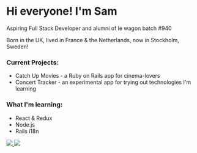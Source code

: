 # Hi everyone! I'm Sam
Aspiring Full Stack Developer and alumni of le wagon batch #940

Born in the UK, lived in France & the Netherlands, now in Stockholm, Sweden! 

### Current Projects: 
- Catch Up Movies - a Ruby on Rails app for cinema-lovers
- Concert Tracker - an experimental app for trying out technologies I'm learning

### What I'm learning: 
- React & Redux
- Node.js
- Rails i18n

<a href="https://github.com/anuraghazra/github-readme-stats">
  <img src="https://github-readme-stats.vercel.app/api/top-langs/?username=sjapaget&count_private=true&show_icons=true&theme=dark&layout=compact" />
</a>

<a href="https://github.com/anuraghazra/github-readme-stats">
  <img src="https://github-readme-stats.vercel.app/api?username=sjapaget&count_private=true&show_icons=true&theme=dark&hide=stars&include_all_commits=true" />
</a>

